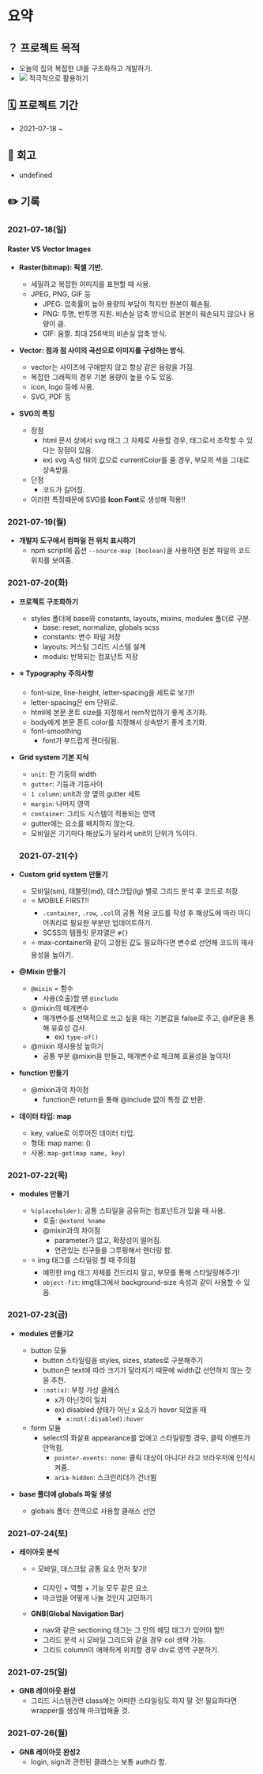 # 요약

## ？ 프로젝트 목적

- 오늘의 집의 복잡한 UI를 구조화하고 개발하기.
- <img src="https://img.shields.io/badge/-SCSS-ff69b4"> 적극적으로 활용하기

## 🗓 프로젝트 기간

- 2021-07-18 ~

## 👀 회고

- undefined

## ✏️ 기록

### 2021-07-18(일)

#### Raster VS Vector Images

- **Raster(bitmap): 픽셀 기반.**
  - 세밀하고 복잡한 이미지를 표현할 때 사용.
  - JPEG, PNG, GIF 등
    - JPEG: 압축률이 높아 용량의 부담이 적지만 원본이 훼손됨.
    - PNG: 투명, 반투명 지원. 비손실 압축 방식으로 원본이 훼손되지 않으나 용량이 큼.
    - GIF: 움짤. 최대 256색의 비손실 압축 방식.
- **Vector: 점과 점 사이의 곡선으로 이미지를 구성하는 방식.**
  - vector는 사이즈에 구애받지 않고 항상 같은 용량을 가짐.
  - 복잡한 그래픽의 경우 기본 용량이 높을 수도 있음.
  - icon, logo 등에 사용.
  - SVG, PDF 등
- **SVG의 특징**

  - 장점
    - html 문서 상에서 svg 태그 그 자체로 사용할 경우, 태그로서 조작할 수 있다는 장점이 있음.
    - ex) svg 속성 fill의 값으로 currentColor를 줄 경우, 부모의 색을 그대로 상속받음.
  - 단점
    - 코드가 길어짐.
  - 이러한 특징때문에 SVG를 **Icon Font**로 생성해 적용!!

### 2021-07-19(월)

- **개발자 도구에서 컴파일 전 위치 표시하기**
  - npm script에 옵션 <code>--source-map [boolean]</code>을 사용하면 원본 파일의 코드 위치를 보여줌.

### 2021-07-20(화)

- **프로젝트 구조화하기**
  - styles 폴더에 base와 constants, layouts, mixins, modules 폴더로 구분.
    - base: reset, normalize, globals scss
    - constants: 변수 파일 저장
    - layouts: 커스텀 그리드 시스템 설계
    - moduls: 반복되는 컴포넌트 저장
- **⭐️ Typography 주의사항**
  - font-size, line-height, letter-spacing을 세트로 보기!!
  - letter-spacing은 em 단위로.
  - html에 본문 폰트 size를 지정해서 rem작업하기 좋게 초기화.
  - body에게 본문 폰트 color를 지정해서 상속받기 좋게 초기화.
  - font-smoothing
    - font가 부드럽게 렌더링됨.
- **Grid system 기본 지식**

  - <code>unit</code>: 한 기둥의 width
  - <code>gutter</code>: 기둥과 기둥사이
  - <code>1 column</code>: unit과 양 옆의 gutter 세트
  - <code>margin</code>: 나머지 영역
  - <code>container</code>: 그리드 시스템이 적용되는 영역
  - gutter에는 요소를 배치하지 않는다.
  - 모바일은 기기마다 해상도가 달라서 unit의 단위가 %이다.

  ### 2021-07-21(수)

- **Custom grid system 만들기**

  - 모바일(sm), 테블릿(md), 데스크탑(lg) 별로 그리드 분석 후 코드로 저장
  - ⭐️ MOBILE FIRST!!
    - <code>.container</code>, <code>.row</code>, <code>.col</code>의 공통 적용 코드를 작성 후 해상도에 따라 미디어쿼리로 필요한 부분만 업데이트하기.
    - SCSS의 템플릿 문자열은 <code>#{}</code>
  - ⭐️ max-container와 같이 고정된 값도 필요하다면 변수로 선언해 코드의 재사용성을 높이기.

- **@Mixin 만들기**

  - <code>@mixin</code> = 함수
    - 사용(호출)할 떈 <code>@include</code>
  - @mixin의 매개변수
    - 매개변수를 선택적으로 쓰고 싶을 때는 기본값을 false로 주고, @if문을 통해 유효성 검사.
      - ex) <code>type-of()</code>
  - @mixin 재사용성 높이기
    - 공통 부분 @mixin을 만들고, 매개변수로 체크해 효율성을 높이자!

- **function 만들기**

  - @mixin과의 차이점
    - function은 return을 통해 @include 없이 특정 값 반환.

- **데이터 타입: map**
  - key, value로 이루어진 데이터 타입.
  - 형태: map name: ()
  - 사용: <code>map-get(map name, key)</code>

### 2021-07-22(목)

- **modules 만들기**

  - <code>%(placeholder)</code>: 공통 스타일을 공유하는 컴포넌트가 있을 때 사용.
    - 호출: <code>@extend %name</code>
    - @mixin과의 차이점
      - parameter가 없고, 확장성이 떨어짐.
      - 연관있는 친구들을 그루핑해서 렌더링 함.
  - ⭐️ img 태그를 스타일링 할 때 주의점
    - 예민한 img 태그 자체를 건드리지 말고, 부모를 통해 스타일링해주기!
    - <code>object-fit</code>: img태그에서 background-size 속성과 같이 사용할 수 있음.

### 2021-07-23(금)

- **modules 만들기2**

  - button 모듈
    - button 스타일링을 styles, sizes, states로 구분해주기
    - button은 text에 따라 크기가 달라지기 때문에 width값 선언하지 않는 것을 추천.
    - <code>:not(x)</code>: 부정 가상 클래스
      - x가 아닌것이 일치
      - ex) disabled 상태가 아닌 x 요소가 hover 되었을 때
        - <code>x:not(:disabled):hover</code>
  - form 모듈
    - select의 화살표 appearance를 없애고 스타일링할 경우, 클릭 이벤트가 안먹힘.
      - <code>pointer-events: none</code>: 클릭 대상이 아니다! 라고 브라우저에 인식시켜줌.
      - <code>aria-hidden</code>: 스크린리더가 건너뜀

- **base 폴더에 globals 파일 생성**

  - globals 폴더: 전역으로 사용할 클래스 선언

### 2021-07-24(토)

- **레이아웃 분석**

  - ⭐️ 모바일, 데스크탑 공통 요소 먼저 찾기!

    - 디자인 + 역할 + 기능 모두 같은 요소
    - 마크업을 어떻게 나눌 것인지 고민하기

  - **GNB(Global Navigation Bar)**
    - nav와 같은 sectioning 태그는 그 안의 헤딩 태그가 있어야 함!!
    - 그리드 분석 시 모바일 그리드와 같을 경우 col 생략 가능.
    - 그리드 column이 애매하게 위치할 경우 div로 영역 구분하기.

### 2021-07-25(일)

- **GNB 레이아웃 완성**
  - 그리드 시스템관련 class에는 어떠한 스타일링도 하지 말 것! 필요하다면 wrapper를 생성해 마크업해줄 것.

### 2021-07-26(월)

- **GNB 레이아웃 완성2**
  - login, sign과 관련된 클래스는 보통 auth라 함.
